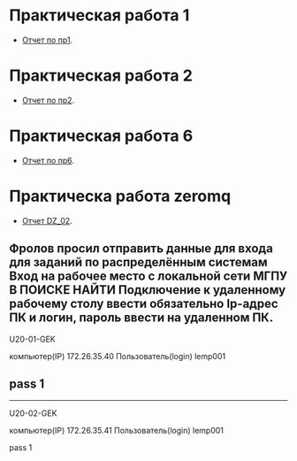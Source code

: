 # Практическая работа 1

- [Отчет по пр1](/practice/otchet_pr_1.pdf).

# Практическая работа 2

- [Отчет по пр2](/practica/pr_2.pdf).

# Практическая работа 6

- [Отчет по пр6](/failure_detection/failure_detection.pdf).

# Практическа работа zeromq

- [Отчет DZ_02](/dz_02/zeromq.pdf).

Фролов просил отправить данные для входа для заданий по распределённым системам
Вход на рабочее место с локальной сети МГПУ
В ПОИСКЕ НАЙТИ Подключение к удаленному рабочему столу
ввести обязательно Ip-адрес ПК и логин, пароль ввести на удаленном ПК.
-------------------------------------------------------------
U20-01-GEK

компьютер(IP) 172.26.35.40
Пользователь(login) lemp001

pass 1
-------------------------------------------------------------
-------------------------------------------------------------
U20-02-GEK

компьютер(IP) 172.26.35.41
Пользователь(login) lemp001

pass 1

